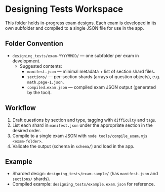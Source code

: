 # Designing Tests Workspace

This folder holds in-progress exam designs. Each exam is developed in its own subfolder and compiled to a single JSON file for use in the app.

## Folder Convention
- `designing_tests/exam-YYYYMMDD/` — one subfolder per exam in development.
  - Suggested contents:
    - `manifest.json` — minimal metadata + list of section shard files.
    - `sections/` — per-section shards (arrays of question objects), e.g. `math.page-1.json`.
    - `compiled.exam.json` — compiled exam JSON output (generated by the tool).

## Workflow
1. Draft questions by section and type, tagging with `difficulty` and `tags`.
2. List each shard in `manifest.json` under the appropriate section in the desired order.
3. Compile to a single exam JSON with `node tools/compile_exam.mjs <exam-folder>`.
4. Validate the output (schema in `schema/`) and load in the app.

## Example
- Sharded design: `designing_tests/exam-sample/` (has `manifest.json` and `sections/` shards).
- Compiled example: `designing_tests/example.exam.json` for reference.
